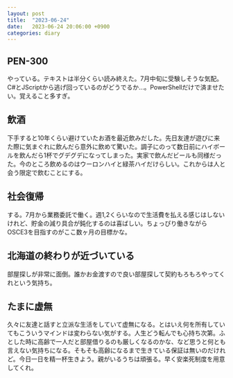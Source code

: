```yaml
---
layout: post
title:  "2023-06-24"
date:   2023-06-24 20:06:00 +0900
categories: diary
---
```


## PEN-300
やっている。テキストは半分くらい読み終えた。7月中旬に受験しそうな気配。C#とJScriptから逃げ回っているのがどうでるか...。PowerShellだけで済ませたい。覚えること多すぎ。

## 飲酒
下手すると10年くらい避けていたお酒を最近飲みだした。先日友達が遊びに来た際に気まぐれに飲んだら意外に飲めて驚いた。調子にのって数日前にハイボールを飲んだら1杯でグデグデになってしまった。実家で飲んだビールも同様だった。今のところ飲めるのはウーロンハイと緑茶ハイだけらしい。これからは人と会う限定で飲むことにする。

## 社会復帰
する。7月から業務委託で働く。週1,2くらいなので生活費を払える感じはしないけれど、貯金の減り具合が鈍化するのは喜ばしい。ちょっぴり働きながらOSCE3を目指すのがここ数ヶ月の目標かな。

## 北海道の終わりが近づいている
部屋探しが非常に面倒。誰かお金渡すので良い部屋探して契約もろもろやってくれという気持ち。

## たまに虚無
久々に友達と話すと立派な生活をしていて虚無になる。とはいえ何を所有していてもこういうマインドは変わらない気がする。人生どう転んでも心持ち次第。ふとした時に高齢で一人だと部屋借りるのも厳しくなるのかな、など思うと何とも言えない気持ちになる。そもそも高齢になるまで生きている保証は無いのだけれど。今日一日を精一杯生きよう。親がいるうちは頑張る。早く安楽死制度を用意してくれ。
